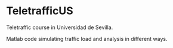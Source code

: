 # TeletrafficUS
Teletraffic course in Universidad de Sevilla.

Matlab code simulating traffic load and analysis in different ways.
